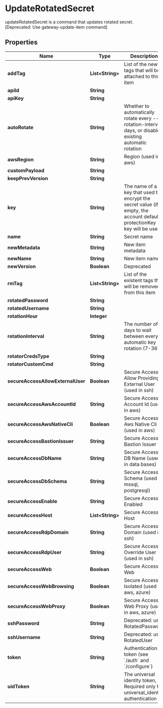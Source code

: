 

# UpdateRotatedSecret

updateRotatedSecret is a command that updates rotated secret. [Deprecated: Use gateway-update-item command]
## Properties

Name | Type | Description | Notes
------------ | ------------- | ------------- | -------------
**addTag** | **List&lt;String&gt;** | List of the new tags that will be attached to this item |  [optional]
**apiId** | **String** |  |  [optional]
**apiKey** | **String** |  |  [optional]
**autoRotate** | **String** | Whether to automatically rotate every --rotation-interval days, or disable existing automatic rotation |  [optional]
**awsRegion** | **String** | Region (used in aws) |  [optional]
**customPayload** | **String** |  |  [optional]
**keepPrevVersion** | **String** |  |  [optional]
**key** | **String** | The name of a key that used to encrypt the secret value (if empty, the account default protectionKey key will be used) |  [optional]
**name** | **String** | Secret name | 
**newMetadata** | **String** | New item metadata |  [optional]
**newName** | **String** | New item name |  [optional]
**newVersion** | **Boolean** | Deprecated |  [optional]
**rmTag** | **List&lt;String&gt;** | List of the existent tags that will be removed from this item |  [optional]
**rotatedPassword** | **String** |  |  [optional]
**rotatedUsername** | **String** |  |  [optional]
**rotationHour** | **Integer** |  |  [optional]
**rotationInterval** | **String** | The number of days to wait between every automatic key rotation (7-365) |  [optional]
**rotatorCredsType** | **String** |  |  [optional]
**rotatorCustomCmd** | **String** |  |  [optional]
**secureAccessAllowExternalUser** | **Boolean** | Secure Access Allow Providing External User (used in ssh) |  [optional]
**secureAccessAwsAccountId** | **String** | Secure Access Account Id (used in aws) |  [optional]
**secureAccessAwsNativeCli** | **Boolean** | Secure Access Aws Native Cli (used in aws) |  [optional]
**secureAccessBastionIssuer** | **String** | Secure Access Bastion Issuer |  [optional]
**secureAccessDbName** | **String** | Secure Access DB Name (used in data bases) |  [optional]
**secureAccessDbSchema** | **String** | Secure Access Schema (used in mssql, postgresql) |  [optional]
**secureAccessEnable** | **String** | Secure Access Enabled |  [optional]
**secureAccessHost** | **List&lt;String&gt;** | Secure Access Host |  [optional]
**secureAccessRdpDomain** | **String** | Secure Access Domain (used in ssh) |  [optional]
**secureAccessRdpUser** | **String** | Secure Access Override User (used in ssh) |  [optional]
**secureAccessWeb** | **Boolean** | Secure Access Web |  [optional]
**secureAccessWebBrowsing** | **Boolean** | Secure Access Isolated (used in aws, azure) |  [optional]
**secureAccessWebProxy** | **Boolean** | Secure Access Web Proxy (used in aws, azure) |  [optional]
**sshPassword** | **String** | Deprecated: use RotatedPassword |  [optional]
**sshUsername** | **String** | Deprecated: use RotatedUser |  [optional]
**token** | **String** | Authentication token (see &#x60;/auth&#x60; and &#x60;/configure&#x60;) |  [optional]
**uidToken** | **String** | The universal identity token, Required only for universal_identity authentication |  [optional]



